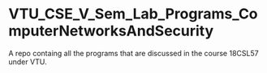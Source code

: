 # VTU_CSE_V_Sem_Lab_Programs_ComputerNetworksAndSecurity
A repo containg all the programs that are discussed in the course 18CSL57 under VTU.
